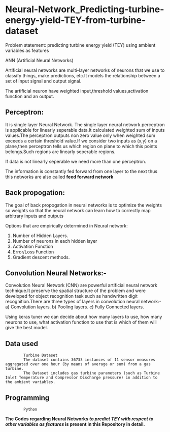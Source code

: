# Neural-Network_Predicting-turbine-energy-yield-TEY-from-turbine-dataset

Problem statement: predicting turbine energy yield (TEY) using ambient variables as features

 ANN (Artificial Neural Networks)

Artificial neural networks are multi-layer networks of neurons that we use to classify things, make predictions, etc.It models the relationship between a set of input signal and output signal.

The artificial neuron have weighted input,threshold values,activation function and an output.

## Perceptron:
It is single layer Neural Network. The single layer neural network  perceptron is applicable for linearly seperable data.It calculated weighted sum of inputs values.The perceptron outputs non zero value only when weighted sum exceeds a certain threshold value.If we consider two inputs as (x,y) on a plane,then perceptron tells us which region on plane to which this points belongs.Such regions are linearly seperable regions.

If data is not linearly seperable we need more than one perceptron.

The information is constantly fed forward from one layer to the next thus this networks are also called **feed forward network**

## Back propogation:
The goal of back propogation in neural networks is to optimize the weights so weights so that the neural network can learn how to correctly map arbitrary inputs and outputs

Options that are empirically determined in Neural network:

1)	Number of Hidden Layers.
2)	Number of neurons in each hidden layer
3)	Activation Function
4)	Error/Loss Function
5)	Gradient descent methods. 

## Convolution Neural Networks:-
Convolution Neural Network (CNN) are powerful artificial neural network technique.It preserve the spatial structure of the problem and were developed for object recognition task such as handwritten digit recognition.There are three types of layers in convolution neural network:-
a)	Convolution layers.
b)	Pooling layers.
c)	Fully Connected layers. 

Using keras tuner we can decide about how many layers to use, how many neurons to use, what activation function to use that is which of them will give the best model.


## Data used 

            Turbine Dataset
            The dataset contains 36733 instances of 11 sensor measures aggregated over one hour (by means of average or sum) from a gas turbine. 
            The Dataset includes gas turbine parameters (such as Turbine Inlet Temperature and Compressor Discharge pressure) in addition to the ambient variables.
            
## Programming
            Python
            

**The Codes regarding  Neural Networks  *to predict TEY with respect to other variables as features* is present in this Repository in detail.**

